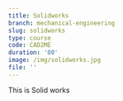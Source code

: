 ```yaml
---
title: Solidworks
branch: mechanical-engineering
slug: solidworks
type: course
code: CAD2ME
duration: '80'
image: /img/solidworks.jpg
file: ''
---
```


This is Solid works
